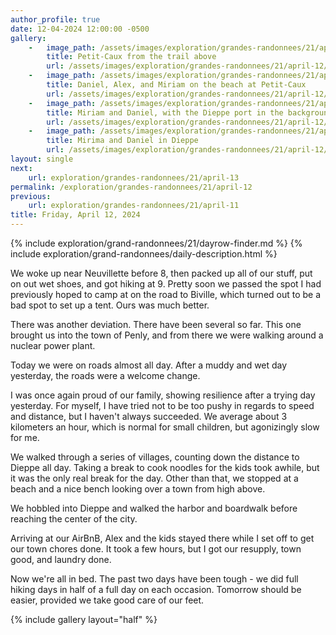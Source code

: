 ```yaml
---
author_profile: true
date: 12-04-2024 12:00:00 -0500
gallery: 
    -   image_path: /assets/images/exploration/grandes-randonnees/21/april-12/small/104226.jpg
        title: Petit-Caux from the trail above
        url: /assets/images/exploration/grandes-randonnees/21/april-12/large/104226.jpg
    -   image_path: /assets/images/exploration/grandes-randonnees/21/april-12/small/111523.jpg
        title: Daniel, Alex, and Miriam on the beach at Petit-Caux
        url: /assets/images/exploration/grandes-randonnees/21/april-12/large/111523.jpg
    -   image_path: /assets/images/exploration/grandes-randonnees/21/april-12/small/142950.jpg
        title: Miriam and Daniel, with the Dieppe port in the background
        url: /assets/images/exploration/grandes-randonnees/21/april-12/large/142950.jpg
    -   image_path: /assets/images/exploration/grandes-randonnees/21/april-12/small/154114.jpg
        title: Mirima and Daniel in Dieppe
        url: /assets/images/exploration/grandes-randonnees/21/april-12/large/154114.jpg
layout: single
next:
    url: exploration/grandes-randonnees/21/april-13
permalink: /exploration/grandes-randonnees/21/april-12
previous:
    url: exploration/grandes-randonnees/21/april-11
title: Friday, April 12, 2024
---
```

{% include exploration/grand-randonnees/21/dayrow-finder.md %}
{% include exploration/grand-randonnees/daily-description.html %}

We woke up near Neuvillette before 8, then packed up all of our stuff, put on out wet shoes, and got hiking at 9. Pretty soon we passed the spot I had previously hoped to camp at on the road to Biville, which turned out to be a bad spot to set up a tent. Ours was much better.

There was another deviation. There have been several so far. This one brought us into the town of Penly, and from there we were walking around a nuclear power plant.

Today we were on roads almost all day. After a muddy and wet day yesterday, the roads were a welcome change.

I was once again proud of our family, showing resilience after a trying day yesterday. For myself, I have tried not to be too pushy in regards to speed and distance, but I haven't always succeeded. We average about 3 kilometers an hour, which is normal for small children, but agonizingly slow for me.

We walked through a series of villages, counting down the distance to Dieppe all day. Taking a break to cook noodles for the kids took awhile, but it was the only real break for the day. Other than that, we stopped at a beach and a nice bench looking over a town from high above.

We hobbled into Dieppe and walked the harbor and boardwalk before reaching the center of the city.

Arriving at our AirBnB, Alex and the kids stayed there while I set off to get our town chores done. It took a few hours, but I got our resupply, town good, and laundry done.

Now we're all in bed. The past two days have been tough - we did full hiking days in half of a full day on each occasion. Tomorrow should be easier, provided we take good care of our feet.

{% include gallery layout="half" %}